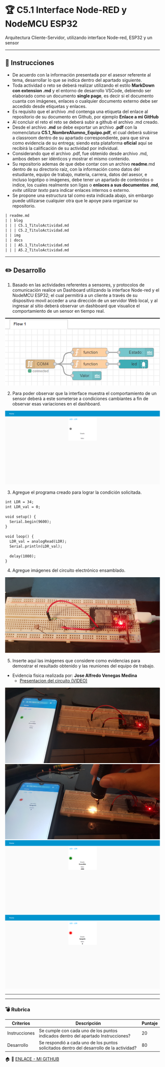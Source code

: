 # :trophy: C5.1 Interface Node-RED y NodeMCU ESP32

Arquitectura Cliente-Servidor, utilizando interface Node-red, ESP32 y un sensor

___

## :blue_book: Instrucciones

- De acuerdo con la información presentada por el asesor referente al tema, desarrollar lo que se indica dentro del apartado siguiente.
- Toda actividad o reto se deberá realizar utilizando el estilo **MarkDown con extension .md** y el entorno de desarrollo VSCode, debiendo ser elaborado como un documento **single page**, es decir si el documento cuanta con imágenes, enlaces o cualquier documento externo debe ser accedido desde etiquetas y enlaces.
- Es requisito que el archivo .md contenga una etiqueta del enlace al repositorio de su documento en Github, por ejemplo **Enlace a mi GitHub**
- Al concluir el reto el reto se deberá subir a github el archivo .md creado.
- Desde el archivo **.md** se debe exportar un archivo **.pdf** con la nomenclatura **C5.1_NombreAlumno_Equipo.pdf**, el cual deberá subirse a classroom dentro de su apartado correspondiente, para que sirva como evidencia de su entrega; siendo esta plataforma **oficial** aquí se recibirá la calificación de su actividad por individual.
- Considerando que el archivo .pdf, fue obtenido desde archivo .md, ambos deben ser idénticos y mostrar el mismo contenido.
- Su repositorio ademas de que debe contar con un archivo **readme**.md dentro de su directorio raíz, con la información como datos del estudiante, equipo de trabajo, materia, carrera, datos del asesor, e incluso logotipo o imágenes, debe tener un apartado de contenidos o indice, los cuales realmente son ligas o **enlaces a sus documentos .md**, _evite utilizar texto_ para indicar enlaces internos o externo.
- Se propone una estructura tal como esta indicada abajo, sin embargo puede utilizarse cualquier otra que le apoye para organizar su repositorio.  


``` 
| readme.md
| | blog
| | | C5.1_TituloActividad.md
| | | C5.2_TituloActividad.md
| | img
| | docs
| | | A5.1_TituloActividad.md
| | | A5.2_TituloActividad.md
```
___

## :pencil2: Desarrollo

1. Basado en las actividades referentes a sensores, y protocolos de comunicación realice un Dashboard utilizando la interface Node-red y el NodeMCU ESP32; el cual permitirá a un cliente a través de su dispositivo movil acceder a una dirección de un servidor Web local, y al ingresar al sitio deberá observar un dashboard que visualice el comportamiento de un sensor en tiempo real.

![Evidencia 1](../IMG/C5.1_Evidencia4.png)

2. Para poder observar que la interface muestra el comportamiento de un sensor deberá a este someterse a condiciones cambiantes a fin de observar esas variaciones en el dashboard.

![Evidencia 2](../IMG/C5.1_Evidencia7.png)

3. Agregue el programa creado para lograr la condición solicitada.

  ```arduino
  int LDR = 34; 
  int LDR_val = 0;

  void setup() {
    Serial.begin(9600);
  }

  void loop() {
    LDR_val = analogRead(LDR);
    Serial.println(LDR_val);
    
    delay(1000);
  }
  ```

4. Agregue imágenes del circuito electrónico ensamblado.

![Evidencia 3](../IMG/C5.1_Evidencia1.jpg)

5. Inserte aquí las imágenes que considere como evidencias para demostrar el resultado obtenido y las reuniones del equipo de trabajo.


- Evidencia fisica realizada por: 
  **Jose Alfredo Venegas Medina**
  - [Presentacion del circuito (VIDEO)](https://youtu.be/WtcByr5W5os)

![Evidencia 3](../IMG/C5.1_Evidencia2.jpg)
![Evidencia 4](../IMG/C5.1_Evidencia3.jpg)
![Evidencia 5](../IMG/C5.1_Evidencia5.png)
![Evidencia 6](../IMG/C5.1_Evidencia6.png)
___
___

### :bomb: Rubrica

| Criterios     | Descripción                                                                                  | Puntaje |
| ------------- | -------------------------------------------------------------------------------------------- | ------- |
| Instrucciones | Se cumple con cada uno de los puntos indicados dentro del apartado Instrucciones?            | 20 |
| Desarrollo    | Se respondió a cada uno de los puntos solicitados dentro del desarrollo de la actividad?     | 80      |


:house: :open_file_folder: [ENLACE - MI GITHUB](https://github.com/Villalobos39/SISTEMAS-PROGRAMABLES.git)